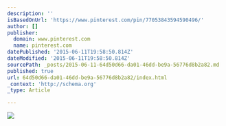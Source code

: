 ```yaml
---
description: ''
isBasedOnUrl: 'https://www.pinterest.com/pin/77053843594590496/'
author: []
publisher:
  domain: www.pinterest.com
  name: pinterest.com
datePublished: '2015-06-11T19:58:50.814Z'
dateModified: '2015-06-11T19:58:50.814Z'
sourcePath: _posts/2015-06-11-64d50d66-da01-46dd-be9a-56776d8b2a82.md
published: true
url: 64d50d66-da01-46dd-be9a-56776d8b2a82/index.html
_context: 'http://schema.org'
_type: Article

---
```

![](https://s-media-cache-ak0.pinimg.com/736x/32/ab/27/32ab272a68674e7ed92f07d3a582712c.jpg)